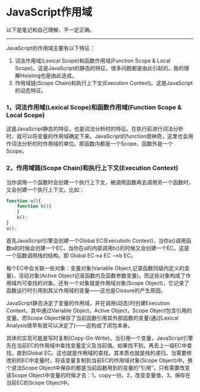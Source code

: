 JavaScript作用域
=========

以下是笔记和自己理解，不一定正确。

----

JavaScript的作用域主要有以下特征：

1. 词法作用域(Lexical Scope)和函数作用域(Function Scope & Local Scope)。这是JavaScript的静态的特征，很多问题都是由此引起的。我的理解Hoisting也是由此造成。
2. 作用域链(Scope Chain)和执行上下文(Execution Context)。这是JavaScript的动态特征。

### 1，词法作用域(Lexical Scope)和函数作用域(Function Scope & Local Scope)
这是JavaScript静态的特征，也是词法分析时的特征。在执行前进行词法分析时，就可以将变量的作用域确定下来。JavaScript的function很神奇，这里也会用作词法分析的时作用域的单位。即函数内都是一个Scope，函数外是一个Scope。

### 2，作用域链(Scope Chain)和执行上下文(Execution Context)
当你调用一个函数时会创建一个执行上下文，被调用函数再去调用另一个函数时，又会创建一个执行上下文。比如：

```javascript
function a(){
    function b(){
    }
    b();
}
a();
```

首先JavaScript引擎会创建一个Global EC(Executioln Context)，当你a()调用函数a的时候会创建一个EC，当你在a的内部调用b()的时候又会创建一个EC。这是一个函数调用栈的结构。即 Global EC->a EC –>b EC。

每个EC中会关联一些对象：变量对象(Variable Object,记录函数同级内定义的变量)，活动对象(Active Object记录函数内及函数参数变量)。而这些对象构成了作用域内可查找的对象。还有一个对象就是作用域对象(Scope Object)，它记录了函数运行时引用到其父作用域的变量——这也是Closure的产生原因。

JavaScript静态决定了变量的作用域，并在调用(动态)时创建Execution Context，其中通过Variable Object，Active Object，Scope Object包含引用的变量。而Scope Object保存了当前函数引用其外部函数的变量(通过Lexical Analysis很早有就可以决定了)——这构成了闭包本身。

具体的实现可能是写时复制(Copy-On-Write)，当引用一个变量，JavaScript引擎先在当前EC的作用域中查找变量定义及当前值。如果找不到，再去上一级EC中查找，直到Global EC。这也就是作用域的查找，其本质也就是栈的递归。当需要修改别的EC中变量时，将该变量复制到当前EC的作用域对象(Scope Object)中。换个说法Scope Object中保存的都是当前函数用到的变量的“引用”，只有需要改变该Scope Object中变量的时候才去：1，copy一份。2，改变变量值，3，保存在当前EC的Scope Object中。
